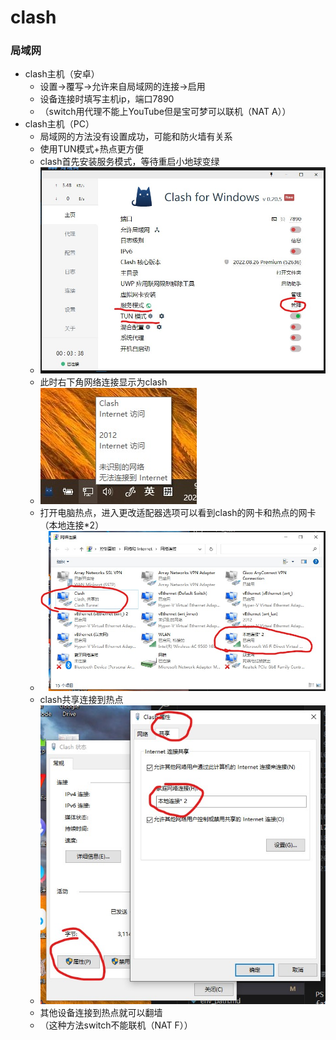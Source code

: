 # clash

### 局域网
- clash主机（安卓）
  - 设置->覆写->允许来自局域网的连接->启用
  - 设备连接时填写主机ip，端口7890
  - （switch用代理不能上YouTube但是宝可梦可以联机（NAT A））
- clash主机（PC）
  - 局域网的方法没有设置成功，可能和防火墙有关系
  - 使用TUN模式+热点更方便
  - clash首先安装服务模式，等待重启小地球变绿
  - ![clash_1](image/clash_1.jpg)
  - 此时右下角网络连接显示为clash
  - ![clash_2](image/clash_2.jpg)
  - 打开电脑热点，进入更改适配器选项可以看到clash的网卡和热点的网卡（本地连接*2）
  - ![clash_3](image/clash_3.jpg)
  - clash共享连接到热点
  - ![clash_4](image/clash_4.jpg)
  - 其他设备连接到热点就可以翻墙
  - （这种方法switch不能联机（NAT F））



